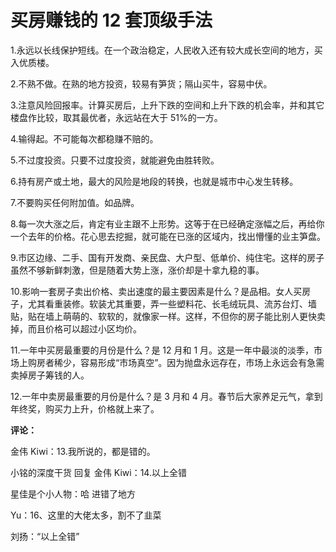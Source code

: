 # 买房赚钱的 12 套顶级手法

1.永远以长线保护短线。在一个政治稳定，⼈民收入还有较⼤成长空间的地方，买入优质楼。

2.不熟不做。在熟的地方投资，较易有笋货；隔山买牛，容易中伏。

3.注意风险回报率。计算买房后，上升下跌的空间和上升下跌的机会率，并和其它楼盘作比较，取其最优者，永远站在大于 51%的⼀方。

4.输得起。不可能每次都稳赚不赔的。

5.不过度投资。只要不过度投资，就能避免由胜转败。

6.持有房产或土地，最大的风险是地段的转换，也就是城市中心发生转移。

7.不要购买任何附加值。如品牌。

8.每一次大涨之后，肯定有业主跟不上形势。这等于在已经确定涨幅之后，再给你一个去年的价格。花心思去挖掘，就可能在已涨的区域内，找出懵懂的业主笋盘。

9.市区边缘、二手、国有开发商、亲民盘、大户型、低单价、纯住宅。这样的房子虽然不够新鲜刺激，但是随着大势上涨，涨价却是十拿九稳的事。

10.影响一套房子卖出价格、卖出速度的最主要因素是什么？是品相。女人买房子，尤其看重装修。软装尤其重要，弄一些塑料花、长毛绒玩具、流苏台灯、墙贴，贴在墙上萌萌的、软软的，就像家一样。这样，不但你的房子能比别人更快卖掉，而且价格可以超过小区均价。

11.一年中买房最重要的月份是什么？是 12 月和 1 月。这是一年中最淡的淡季，市场上购房者稀少，容易形成“市场真空”。因为抛盘永远存在，市场上永远会有急需卖掉房子筹钱的人。

12.一年中卖房最重要的月份是什么？是 3 月和 4 月。春节后大家养足元气，拿到年终奖，购买力上升，价格就上来了。

**评论：**

金伟 Kiwi：13.我所说的，都是错的。

小铭的深度干货 回复 金伟 Kiwi：14.以上全错

星佳是个小人物：哈 进错了地方

Yu：16、这里的大佬太多，割不了韭菜

刘扬：“以上全错”